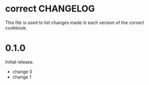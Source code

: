 # correct CHANGELOG

This file is used to list changes made in each version of the correct cookbook.

# 0.1.0

Initial release.

- change 0
- change 1

